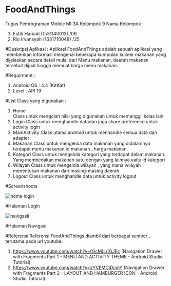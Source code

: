 # FoodAndThings
Tugas Pemrograman Mobile MI 3A
Kelompok 9
Nama Kelompok 		:
1.	Estiti Hariadi	(1531140013) 	/09
2.	Rio Irvansyah	(1631710048)	/25

#Deskripsi Aplikasi		:
Aplikasi FoodAndThings adalah sebuah aplikasi yang memberikan informasi mengenai beberapa kumpulan kuliner makanan yang dijelaskan secara detail mulai dari Menu makanan, daerah makanan tersebut dijual hingga memuat harga menu makanan.

#Requirment			:
1.	Android OS	: 4.4 (KitKat)
2.	Level		: API 19

#List Class yang digunakan	:
1.	Home	
Class untuk mengolah nilai yang digunakan untuk memanggil kelas lain
2.	Login
Class untuk menghandle datadan juga share preference untuk activity login
3.	MainActivity
Class utama android untuk menhandle semua data dan adapter
4.	Makanan
Class untuk mengelola data makanan yang didalamnya terdapat menu makanan,id makanan , harga makanan.
5.	Kategori
Class untuk mengelola kategori yang terdapat dalam makanan. Yang membedakan makanan satu dengan yang lainnya yaitu id kategori
6.	Wilayah
Class untuk mengelola wilayah , yang mana wilayah menentukan makanan dari masing-masing daerah
7.	Logout
Class untuk menghandle data untuk activity logout

#Screenshoots


![home login](https://user-images.githubusercontent.com/39751433/49353525-d4593480-f6f0-11e8-95c8-541d9ca323bf.PNG)

#Halaman Login 

![navigasii](https://user-images.githubusercontent.com/39751433/49353539-e1762380-f6f0-11e8-9052-26ff7d522a97.PNG)

#Halaman Navigasi

#Referensi
Referensi FoodAndThings diambil dari berbagai sumber , terutama pada url youtube:
1.	https://www.youtube.com/watch?v=fGcMLu1GJEc
(Navigation Drawer with Fragments Part 1 - MENU AND ACTIVITY THEME - Android Studio Tutorial)
2.	https://www.youtube.com/watch?v=zYVEMCiDcmY
(Navigation Drawer with Fragments Part 2 - LAYOUT AND HAMBURGER ICON - Android Studio Tutorial)
